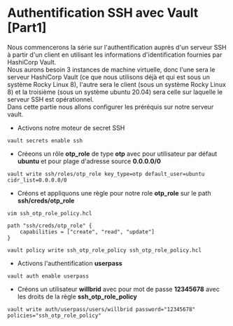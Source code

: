 # Authentification SSH avec Vault [Part1]

Nous commencerons la série sur l'authentification auprès d'un serveur SSH à partir d'un client en utilisant les informations d'identification fournies par HashiCorp Vault.
<br>
Nous aurons besoin 3 instances de machine virtuelle, donc l'une sera le serveur HashiCorp Vault (ce que nous utilisons déjà et qui est sous un système Rocky Linux 8), l'autre sera le client (sous un système Rocky Linux 8) et la troisième (sous un système ubuntu 20.04) sera celle sur laquelle le serveur SSH est opérationnel.
<br>
Dans cette partie nous allons configurer les préréquis sur notre serveur vault.

- Activons notre moteur de secret SSH

```
vault secrets enable ssh
```

- Créeons un rôle **otp_role** de type **otp** avec pour utilisateur par défaut **ubuntu** et pour plage d'adresse source **0.0.0.0/0**

```
vault write ssh/roles/otp_role key_type=otp default_user=ubuntu cidr_list=0.0.0.0/0
```

- Créons et appliquons une règle pour notre role **otp_role** sur le path **ssh/creds/otp_role**

```
vim ssh_otp_role_policy.hcl
```

```
path "ssh/creds/otp_role" {
    capabilities = ["create", "read", "update"]
}
```

```
vault policy write ssh_otp_role_policy ssh_otp_role_policy.hcl
```

- Activons l'authentification **userpass**

```
vault auth enable userpass
```

- Créons un utilisateur **willbrid** avec pour mot de passe **12345678** avec les droits de la règle **ssh_otp_role_policy**

```
vault write auth/userpass/users/willbrid password="12345678" policies="ssh_otp_role_policy"
```